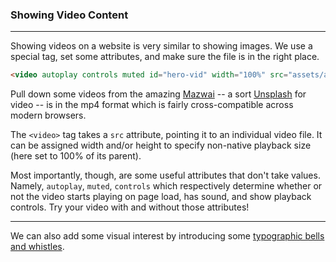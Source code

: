 ### Showing Video Content

---

Showing videos on a website is very similar to showing images. We use a special tag, set some attributes, and make sure the file is in the right place.

```html
<video autoplay controls muted id="hero-vid" width="100%" src="assets/aquarium.mp4">
```

Pull down some videos from the amazing [Mazwai](http://mazwai.com) -- a sort [Unsplash](http://www.unsplash.com) for video -- is in the mp4 format which is fairly cross-compatible across modern browsers.

The `<video>` tag takes a `src` attribute, pointing it to an individual video file. It can be assigned width and/or height to specify non-native playback size (here set to 100% of its parent).

Most importantly, though, are some useful attributes that don't take values. Namely, `autoplay`, `muted`, `controls` which respectively determine whether or not the video starts playing on page load, has sound, and show playback controls. Try your video with and without those attributes!

-----

We can also add some visual interest by introducing some [typographic bells and whistles](fonts.md). 